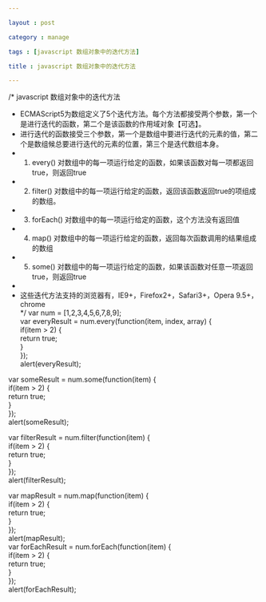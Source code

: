 ```yaml
---

layout : post

category : manage

tags : [javascript 数组对象中的迭代方法]

title : javascript 数组对象中的迭代方法

---
```


/* javascript 数组对象中的迭代方法  
 * ECMAScript5为数组定义了5个迭代方法。每个方法都接受两个参数，第一个是进行迭代的函数，第二个是该函数的作用域对象【可选】。  
 * 进行迭代的函数接受三个参数，第一个是数组中要进行迭代的元素的值，第二个是数组候总要进行迭代的元素的位置，第三个是迭代数组本身。  
 * 1. every()   对数组中的每一项运行给定的函数，如果该函数对每一项都返回true，则返回true   
 * 2. filter()  对数组中的每一项运行给定的函数，返回该函数返回true的项组成的数组。  
 * 3. forEach() 对数组中的每一项运行给定的函数，这个方法没有返回值  
 * 4. map()     对数组中的每一项运行给定的函数，返回每次函数调用的结果组成的数组  
 * 5. some()    对数组中的每一项运行给定的函数，如果该函数对任意一项返回true，则返回true  
 *  
 * 这些迭代方法支持的浏览器有，IE9+，Firefox2+，Safari3+，Opera 9.5+，chrome  
 */ 
var num = [1,2,3,4,5,6,7,8,9];  
var everyResult = num.every(function(item, index, array) {  
    if(item > 2) {  
        return true;  
    }  
});  
alert(everyResult);  
 
var someResult = num.some(function(item) {  
    if(item > 2) {  
        return true;  
    }  
});  
alert(someResult);  
 
var filterResult = num.filter(function(item) {  
    if(item > 2) {  
        return true;  
    }  
});  
alert(filterResult);  
 
var mapResult = num.map(function(item) {  
    if(item > 2) {  
        return true;  
    }  
});  
alert(mapResult);  
var forEachResult = num.forEach(function(item) {  
    if(item > 2) {  
        return true;  
    }  
});  
alert(forEachResult); 
